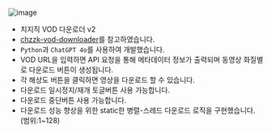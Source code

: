 ![image](https://github.com/honey720/chzzk-vod-downloader-v2/assets/101120544/37b0dcd7-29d0-492e-9e9f-b28633bc36cb)

- 치지직 VOD 다운로더 v2
- [chzzk-vod-downloader](https://github.com/24802/chzzk-vod-downloader)를 참고하였습니다.
- `Python`과 `ChatGPT 4o`를 사용하여 개발했습니다.
- VOD URL을 입력하면 API 요청을 통해 메타데이터 정보가 출력되며 동영상 화질별로 다운로드 버튼이 생성됩니다.
- 각 해상도 버튼을 클릭하면 영상을 다운로드 할 수 있습니다.
- 다운로드 일시정지/재개 토글버튼 사용 가능합니다.
- 다운로드 중단버튼 사용 가능합니다.
- 다운로드 성능 향상을 위한 static한 병렬-스레드 다운로드 로직을 구현했습니다. (범위:1~128)
